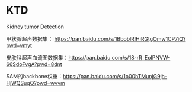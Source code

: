 # KTD
Kidney tumor Detection

甲状腺超声数据集： https://pan.baidu.com/s/1BboblRIHiRGtgOmw1CP7iQ?pwd=vmyt

皮肤科超声血流图数据集：https://pan.baidu.com/s/18-rR_EoIPNVW-66SdoFvgA?pwd=8dnt

SAM的backbone权重：https://pan.baidu.com/s/1o00hTMunjG9jh-HjWQSuqQ?pwd=wvvm 
